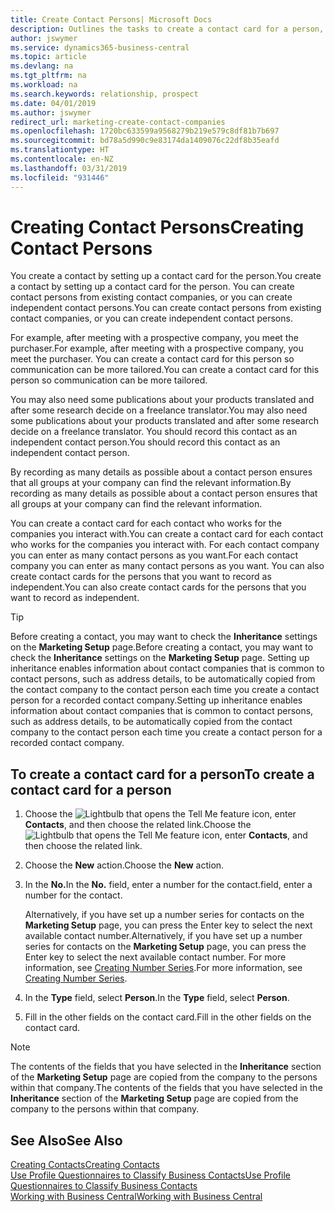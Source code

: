 ```yaml
---
title: Create Contact Persons| Microsoft Docs
description: Outlines the tasks to create a contact card for a person, for example, a prospect or supplier, helping to define the relationship and tailor communication.
author: jswymer
ms.service: dynamics365-business-central
ms.topic: article
ms.devlang: na
ms.tgt_pltfrm: na
ms.workload: na
ms.search.keywords: relationship, prospect
ms.date: 04/01/2019
ms.author: jswymer
redirect_url: marketing-create-contact-companies
ms.openlocfilehash: 1720bc633599a9568279b219e579c8df81b7b697
ms.sourcegitcommit: bd78a5d990c9e83174da1409076c22df8b35eafd
ms.translationtype: HT
ms.contentlocale: en-NZ
ms.lasthandoff: 03/31/2019
ms.locfileid: "931446"
---
```

# <a name="creating-contact-persons"></a><span data-ttu-id="bbc47-103">Creating Contact Persons</span><span class="sxs-lookup"><span data-stu-id="bbc47-103">Creating Contact Persons</span></span>
<span data-ttu-id="bbc47-104">You create a contact by setting up a contact card for the person.</span><span class="sxs-lookup"><span data-stu-id="bbc47-104">You create a contact by setting up a contact card for the person.</span></span> <span data-ttu-id="bbc47-105">You can create contact persons from existing contact companies, or you can create independent contact persons.</span><span class="sxs-lookup"><span data-stu-id="bbc47-105">You can create contact persons from existing contact companies, or you can create independent contact persons.</span></span>

<span data-ttu-id="bbc47-106">For example, after meeting with a prospective company, you meet the purchaser.</span><span class="sxs-lookup"><span data-stu-id="bbc47-106">For example, after meeting with a prospective company, you meet the purchaser.</span></span> <span data-ttu-id="bbc47-107">You can create a contact card for this person so communication can be more tailored.</span><span class="sxs-lookup"><span data-stu-id="bbc47-107">You can create a contact card for this person so communication can be more tailored.</span></span>

<span data-ttu-id="bbc47-108">You may also need some publications about your products translated and after some research decide on a freelance translator.</span><span class="sxs-lookup"><span data-stu-id="bbc47-108">You may also need some publications about your products translated and after some research decide on a freelance translator.</span></span> <span data-ttu-id="bbc47-109">You should record this contact as an independent contact person.</span><span class="sxs-lookup"><span data-stu-id="bbc47-109">You should record this contact as an independent contact person.</span></span>

<span data-ttu-id="bbc47-110">By recording as many details as possible about a contact person ensures that all groups at your company can find the relevant information.</span><span class="sxs-lookup"><span data-stu-id="bbc47-110">By recording as many details as possible about a contact person ensures that all groups at your company can find the relevant information.</span></span>

<span data-ttu-id="bbc47-111">You can create a contact card for each contact who works for the companies you interact with.</span><span class="sxs-lookup"><span data-stu-id="bbc47-111">You can create a contact card for each contact who works for the companies you interact with.</span></span> <span data-ttu-id="bbc47-112">For each contact company you can enter as many contact persons as you want.</span><span class="sxs-lookup"><span data-stu-id="bbc47-112">For each contact company you can enter as many contact persons as you want.</span></span> <span data-ttu-id="bbc47-113">You can also create contact cards for the persons that you want to record as independent.</span><span class="sxs-lookup"><span data-stu-id="bbc47-113">You can also create contact cards for the persons that you want to record as independent.</span></span>

> [!TIP]  
>   <span data-ttu-id="bbc47-114">Before creating a contact, you may want to check the **Inheritance** settings on the **Marketing Setup** page.</span><span class="sxs-lookup"><span data-stu-id="bbc47-114">Before creating a contact, you may want to check the **Inheritance** settings on the **Marketing Setup** page.</span></span> <span data-ttu-id="bbc47-115">Setting up inheritance enables information about contact companies that is common to contact persons, such as address details, to be automatically copied from the contact company to the contact person each time you create a contact person for a recorded contact company.</span><span class="sxs-lookup"><span data-stu-id="bbc47-115">Setting up inheritance enables information about contact companies that is common to contact persons, such as address details, to be automatically copied from the contact company to the contact person each time you create a contact person for a recorded contact company.</span></span>

## <a name="to-create-a-contact-card-for-a-person"></a><span data-ttu-id="bbc47-116">To create a contact card for a person</span><span class="sxs-lookup"><span data-stu-id="bbc47-116">To create a contact card for a person</span></span>
1. <span data-ttu-id="bbc47-117">Choose the ![Lightbulb that opens the Tell Me feature](media/ui-search/search_small.png "Tell me what you want to do") icon, enter **Contacts**, and then choose the related link.</span><span class="sxs-lookup"><span data-stu-id="bbc47-117">Choose the ![Lightbulb that opens the Tell Me feature](media/ui-search/search_small.png "Tell me what you want to do") icon, enter **Contacts**, and then choose the related link.</span></span>
2. <span data-ttu-id="bbc47-118">Choose the **New** action.</span><span class="sxs-lookup"><span data-stu-id="bbc47-118">Choose the **New** action.</span></span>
3. <span data-ttu-id="bbc47-119">In the **No.**</span><span class="sxs-lookup"><span data-stu-id="bbc47-119">In the **No.**</span></span> <span data-ttu-id="bbc47-120">field, enter a number for the contact.</span><span class="sxs-lookup"><span data-stu-id="bbc47-120">field, enter a number for the contact.</span></span>

    <span data-ttu-id="bbc47-121">Alternatively, if you have set up a number series for contacts on the **Marketing Setup** page, you can press the Enter key to select the next available contact number.</span><span class="sxs-lookup"><span data-stu-id="bbc47-121">Alternatively, if you have set up a number series for contacts on the **Marketing Setup** page, you can press the Enter key to select the next available contact number.</span></span> <span data-ttu-id="bbc47-122">For more information, see [Creating Number Series](ui-create-number-series.md).</span><span class="sxs-lookup"><span data-stu-id="bbc47-122">For more information, see [Creating Number Series](ui-create-number-series.md).</span></span>
4. <span data-ttu-id="bbc47-123">In the **Type** field, select **Person**.</span><span class="sxs-lookup"><span data-stu-id="bbc47-123">In the **Type** field, select **Person**.</span></span>
5. <span data-ttu-id="bbc47-124">Fill in the other fields on the contact card.</span><span class="sxs-lookup"><span data-stu-id="bbc47-124">Fill in the other fields on the contact card.</span></span>

> [!NOTE]  
>   <span data-ttu-id="bbc47-125">The contents of the fields that you have selected in the **Inheritance** section of the **Marketing Setup** page are copied from the company to the persons within that company.</span><span class="sxs-lookup"><span data-stu-id="bbc47-125">The contents of the fields that you have selected in the **Inheritance** section of the **Marketing Setup** page are copied from the company to the persons within that company.</span></span>

## <a name="see-also"></a><span data-ttu-id="bbc47-126">See Also</span><span class="sxs-lookup"><span data-stu-id="bbc47-126">See Also</span></span>
[<span data-ttu-id="bbc47-127">Creating Contacts</span><span class="sxs-lookup"><span data-stu-id="bbc47-127">Creating Contacts</span></span>](marketing-create-contact-companies.md)  
[<span data-ttu-id="bbc47-128">Use Profile Questionnaires to Classify Business Contacts</span><span class="sxs-lookup"><span data-stu-id="bbc47-128">Use Profile Questionnaires to Classify Business Contacts</span></span>](marketing-create-contact-profile-questionnaire.md)  
[<span data-ttu-id="bbc47-129">Working with Business Central</span><span class="sxs-lookup"><span data-stu-id="bbc47-129">Working with Business Central</span></span>](ui-work-product.md)
